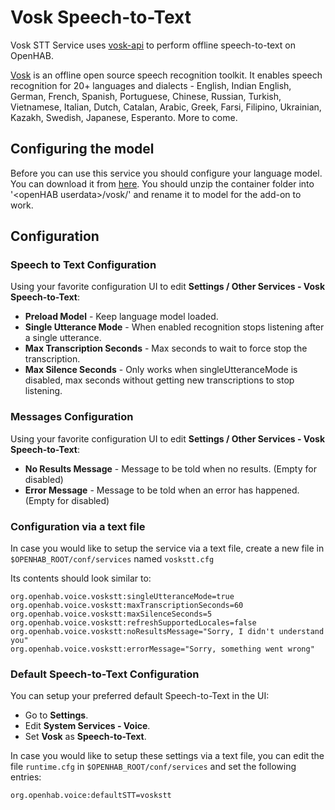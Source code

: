 # Vosk Speech-to-Text

Vosk STT Service uses [vosk-api](https://github.com/alphacep/vosk-api) to perform offline speech-to-text on OpenHAB.

[Vosk](https://alphacephei.com/vosk/) is an offline open source speech recognition toolkit.
It enables speech recognition for 20+ languages and dialects - English, Indian English, German, French, Spanish, Portuguese, Chinese, Russian, Turkish, Vietnamese, Italian, Dutch, Catalan, Arabic, Greek, Farsi, Filipino, Ukrainian, Kazakh, Swedish, Japanese, Esperanto.
More to come.

## Configuring the model

Before you can use this service you should configure your language model.
You can download it from [here](https://alphacephei.com/vosk/models).
You should unzip the container folder into '\<openHAB userdata\>/vosk/' and rename it to model for the add-on to work.

## Configuration

### Speech to Text Configuration

Using your favorite configuration UI to edit **Settings / Other Services - Vosk Speech-to-Text**:

* **Preload Model** - Keep language model loaded.
* **Single Utterance Mode** - When enabled recognition stops listening after a single utterance.
* **Max Transcription Seconds** - Max seconds to wait to force stop the transcription.
* **Max Silence Seconds** - Only works when singleUtteranceMode is disabled, max seconds without getting new transcriptions to stop listening.

### Messages Configuration

Using your favorite configuration UI to edit **Settings / Other Services - Vosk Speech-to-Text**:

* **No Results Message** - Message to be told when no results. (Empty for disabled)
* **Error Message** - Message to be told when an error has happened. (Empty for disabled)

### Configuration via a text file

In case you would like to setup the service via a text file, create a new file in `$OPENHAB_ROOT/conf/services` named `voskstt.cfg`

Its contents should look similar to:

```
org.openhab.voice.voskstt:singleUtteranceMode=true
org.openhab.voice.voskstt:maxTranscriptionSeconds=60
org.openhab.voice.voskstt:maxSilenceSeconds=5
org.openhab.voice.voskstt:refreshSupportedLocales=false
org.openhab.voice.voskstt:noResultsMessage="Sorry, I didn't understand you"
org.openhab.voice.voskstt:errorMessage="Sorry, something went wrong"
```

### Default Speech-to-Text Configuration

You can setup your preferred default Speech-to-Text in the UI:

* Go to **Settings**.
* Edit **System Services - Voice**.
* Set **Vosk** as **Speech-to-Text**.

In case you would like to setup these settings via a text file, you can edit the file `runtime.cfg` in `$OPENHAB_ROOT/conf/services` and set the following entries:

```
org.openhab.voice:defaultSTT=voskstt
```
